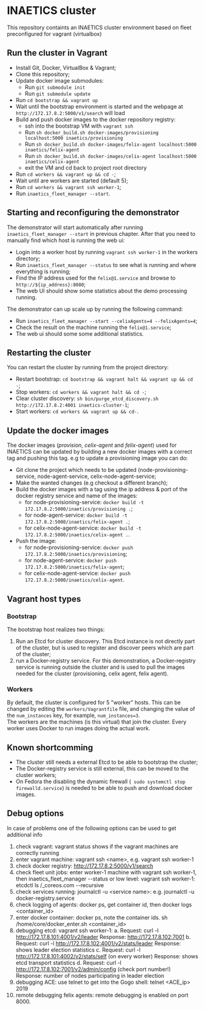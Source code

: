 # INAETICS cluster

This repository containts an INAETICS cluster environment based on fleet preconfigured for vagrant (virtualbox)

## Run the cluster in Vagrant

* Install Git, Docker, VirtualBox & Vagrant;
* Clone this repository;
* Update docker image submodules:
	* Run `git submodule init`
	* Run `git submodule update`
* Run `cd bootstrap && vagrant up`
* Wait until the bootstrap environment is started and the webpage at `http://172.17.8.2:5000/v1/search` will load
* Build and push docker images to the docker repository registry:
    * ssh into the bootstrap VM with `vagrant ssh`
    * Run `sh docker_build.sh docker-images/provisioning localhost:5000 inaetics/provisioning`
    * Run `sh docker_build.sh docker-images/felix-agent localhost:5000 inaetics/felix-agent`
    * Run `sh docker_build.sh docker-images/celix-agent localhost:5000 inaetics/celix-agent`
    * exit the VM and cd back to project root directory
* Run `cd workers && vagrant up && cd -`;
* Wait until are workers are started (default 5);
* Run `cd workers && vagrant ssh worker-1`;
* Run `inaetics_fleet_manager --start`.

## Starting and reconfiguring the demonstrator

The demonstrator will start automatically after running `inaetics_fleet_manager --start` in previous chapter. 
After that you need to manually find which host is running the web ui:

* Login into a worker host by running `vagrant ssh worker-1` in the workers directory;
* Run `inaetics_fleet_manager --status` to see what is running and where everything is running;
* Find the IP address used for the `felix@1.service` and browse to `http://${ip_address}:8080`;
* The web UI should show some statistics about the demo processing running.

The demonstrator can up scale up by running the following command:

* Run `inaetics_fleet_manager --start --celixAgents=4 --felixAgents=4`;
* Check the result on the machine running the `felix@1.service`;
* The web ui should some some additional statistics.

## Restarting the cluster

You can restart the cluster by running from the project directory:

* Restart bootstrap: `cd bootstrap && vagrant halt && vagrant up && cd -`;
* Stop workers: `cd workers && vagrant halt && cd -`;
* Clear cluster discovery: `sh bin/purge_etcd_discovery.sh http://172.17.8.2:4001 inaetics-cluster-1`;
* Start workers: `cd workers && vagrant up && cd-`.

## Update the docker images 

The docker images (*provision*, *celix-agent* and *felix-agent*) used for INAETICS can be updated by building a new docker images with a correct tag and pushing this tag. e.g to update a provisioning image you can do:

* Git clone the project which needs to be updated (node-provisioning-service, node-agent-service, celix-node-agent-service;
* Make the wanted changes (e.g checkout a different branch);
* Build the docker images with a tag using the ip address & port of the docker registry service and name of the images:
	* for node-provisioning-service: `docker build -t 172.17.8.2:5000/inaetics/provisioning .`;
	* for node-agent-service: `docker build -t 172.17.8.2:5000/inaetics/felix-agent .`;
	* for celix-node-agent-service: `docker build -t 172.17.8.2:5000/inaetics/celix-agent .`.
* Push the image:
	* for node-provisioning-service: `docker push 172.17.8.2:5000/inaetics/provisioning`;
	* for node-agent-service: `docker push 172.17.8.2:5000/inaetics/felix-agent`;
	* for celix-node-agent-service: `docker push 172.17.8.2:5000/inaetics/celix-agent`.

## Vagrant host types

### Bootstrap 

The bootstrap host realizes two things:

1. Run an Etcd for cluster discovery. This Etcd instance is not directly part of the cluster, but is used to register and discover peers which are part of the cluster;
2. run a Docker-registry service. For this demonstration, a Docker-registry service is running outside the cluster and is used to pull the images needed for the cluster (provisioning, celix agent, felix agent).

### Workers 

By default, the cluster is configured for 5 "worker" hosts. This can be changed by editing the `workers/Vagrantfile` file, and changing the value of the `num_instances` key, for example, `num_instances=3`.   
The workers are the machines (is this virtual) that join the cluster. Every worker uses Docker to run images doing the actual work. 

## Known shortcomming

* The cluster still needs a external Etcd to be able to bootstrap the cluster;
* The Docker-registry service is still external, this can be moved to the cluster workers;
* On Fedora the disabling the dynamic firewall (` sudo systemctl stop firewalld.service`) is needed to be able to push and download docker images.

## Debug options

In case of problems one of the following options can be used to get additional info

1. check vagrant:             vagrant status shows if the vagrant machines are correctly running
2. enter vagrant machine:     vagrant ssh &lt;name&gt;, e.g. vagrant ssh worker-1
3. check docker registry:     http://172.17.8.2:5000/v1/search
4. check fleet unit jobs:     enter worker-1  machine with vagrant ssh worker-1, then inaetics_fleet_manager --status
    or low level: vagrant ssh worker-1: etcdctl ls /_coreos.com --recursive
5. check services running:    journalctl -u &lt;service name&gt;:	e.g. journalctl -u docker-registry.service
6. check logging of agents:   docker ps, get container id, then docker logs &lt;container_id&gt;
7. enter docker container:    docker ps, note the container ids. sh /home/core/docker_enter.sh &lt;container_id&gt;
8. debugging etcd:            vagrant ssh worker-1:
        a. Request:  curl -l http://172.17.8.101:4001/v2/leader
           Response: http://172.17.8.102:7001
        b. Request:  curl -l http://172.17.8.102:4001/v2/stats/leader
           Response: shows leader election statistics
        c. Request:  curl -l http://172.17.8.101:4002/v2/stats/self (on every worker)
           Response: shows etcd transport statistics
        d. Request:  curl -l http://172.17.8.102:7001/v2/admin/config (check port number!)
           Response: number of nodes participating in leader election
9. debugging ACE:             use telnet to get into the Gogo shell: telnet &lt;ACE_ip&gt; 2019
10. remote debugging felix agents: remote debugging is enabled on port 8000.
 

